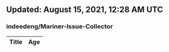 ## Updated: August 15, 2021, 12:28 AM UTC


### indeedeng/Mariner-Issue-Collector
|**Title**|**Age**|
|:----|:----|